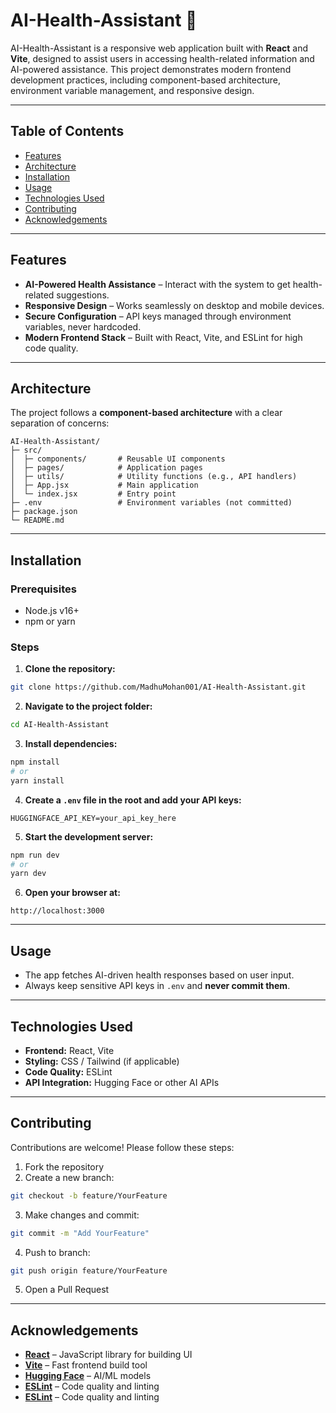 # AI-Health-Assistant 🚀

AI-Health-Assistant is a responsive web application built with **React** and **Vite**, designed to assist users in accessing health-related information and AI-powered assistance. This project demonstrates modern frontend development practices, including component-based architecture, environment variable management, and responsive design.

---

## Table of Contents

- [Features](#features)
- [Architecture](#architecture)
- [Installation](#installation)
- [Usage](#usage)
- [Technologies Used](#technologies-used)
- [Contributing](#contributing)
- [Acknowledgements](#acknowledgements)

---

## Features

- **AI-Powered Health Assistance** – Interact with the system to get health-related suggestions.
- **Responsive Design** – Works seamlessly on desktop and mobile devices.
- **Secure Configuration** – API keys managed through environment variables, never hardcoded.
- **Modern Frontend Stack** – Built with React, Vite, and ESLint for high code quality.


---

## Architecture

The project follows a **component-based architecture** with a clear separation of concerns:

```
AI-Health-Assistant/
├─ src/
│  ├─ components/       # Reusable UI components
│  ├─ pages/            # Application pages
│  ├─ utils/            # Utility functions (e.g., API handlers)
│  ├─ App.jsx           # Main application
│  └─ index.jsx         # Entry point
├─ .env                 # Environment variables (not committed)
├─ package.json
└─ README.md
```

---

## Installation

### Prerequisites

- Node.js v16+
- npm or yarn

### Steps

1. **Clone the repository:**

```bash
git clone https://github.com/MadhuMohan001/AI-Health-Assistant.git
```

2. **Navigate to the project folder:**

```bash
cd AI-Health-Assistant
```

3. **Install dependencies:**

```bash
npm install
# or
yarn install
```

4. **Create a `.env` file in the root and add your API keys:**

```env
HUGGINGFACE_API_KEY=your_api_key_here
```

5. **Start the development server:**

```bash
npm run dev
# or
yarn dev
```

6. **Open your browser at:**  
```
http://localhost:3000
```

---

## Usage

- The app fetches AI-driven health responses based on user input.
- Always keep sensitive API keys in `.env` and **never commit them**.

---

## Technologies Used

- **Frontend:** React, Vite
- **Styling:** CSS / Tailwind (if applicable)
- **Code Quality:** ESLint
- **API Integration:** Hugging Face or other AI APIs

---

## Contributing

Contributions are welcome! Please follow these steps:

1. Fork the repository
2. Create a new branch:

```bash
git checkout -b feature/YourFeature
```

3. Make changes and commit:

```bash
git commit -m "Add YourFeature"
```

4. Push to branch:

```bash
git push origin feature/YourFeature
```

5. Open a Pull Request


---

## Acknowledgements

- **[React](https://reactjs.org/)** – JavaScript library for building UI
- **[Vite](https://vitejs.dev/)** – Fast frontend build tool
- **[Hugging Face](https://huggingface.co/)** – AI/ML models
- **[ESLint](https://eslint.org/)** – Code quality and linting
- **[ESLint](https://eslint.org/)** – Code quality and linting
